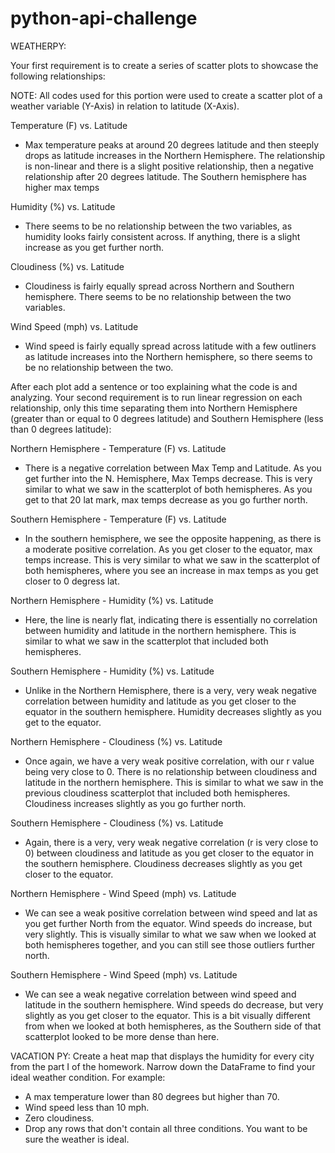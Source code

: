 # python-api-challenge

WEATHERPY:

Your first requirement is to create a series of scatter plots to showcase the following relationships:

NOTE: All codes used for this portion were used to create a scatter plot of a weather variable (Y-Axis) in relation to latitude (X-Axis).

Temperature (F) vs. Latitude
- Max temperature peaks at around 20 degrees latitude and then steeply drops as latitude increases in the Northern Hemisphere. The relationship is non-linear and there is a slight positive relationship, then a negative relationship after 20 degrees latitude. The Southern hemisphere has higher max temps

Humidity (%) vs. Latitude
- There seems to be no relationship between the two variables, as humidity looks fairly consistent across. If anything, there is a slight increase as you get further north.

Cloudiness (%) vs. Latitude
- Cloudiness is fairly equally spread across Northern and Southern hemisphere. There seems to be no relationship between the two variables.

Wind Speed (mph) vs. Latitude
- Wind speed is fairly equally spread across latitude with a few outliners as latitude increases into the Northern hemisphere, so there seems to be no relationship between the two.

After each plot add a sentence or too explaining what the code is and analyzing.
Your second requirement is to run linear regression on each relationship, only this time separating them into Northern Hemisphere (greater than or equal to 0 degrees latitude) and Southern Hemisphere (less than 0 degrees latitude):

Northern Hemisphere - Temperature (F) vs. Latitude
- There is a negative correlation between Max Temp and Latitude. As you get further into the N. Hemisphere, Max Temps decrease. This is very similar to what we saw in the scatterplot of both hemispheres. As you get to that 20 lat mark, max temps decrease as you go further north.

Southern Hemisphere - Temperature (F) vs. Latitude
- In the southern hemisphere, we see the opposite happening, as there is a moderate positive correlation. As you get closer to the equator, max temps increase. This is very similar to what we saw in the scatterplot of both hemispheres, where you see an increase in max temps as you get closer to 0 degress lat.

Northern Hemisphere - Humidity (%) vs. Latitude
- Here, the line is nearly flat, indicating there is essentially no correlation between humidity and latitude in the northern hemisphere. This is similar to what we saw in the scatterplot that included both hemispheres.

Southern Hemisphere - Humidity (%) vs. Latitude
- Unlike in the Northern Hemisphere, there is a very, very weak negative correlation between humidity and latitude as you get closer to the equator in the southern hemisphere. Humidity decreases slightly as you get to the equator.

Northern Hemisphere - Cloudiness (%) vs. Latitude
- Once again, we have a very weak positive correlation, with our r value being very close to 0. There is no relationship between cloudiness and latitude in the northern hemisphere. This is similar to what we saw in the previous cloudiness scatterplot that included both hemispheres. Cloudiness increases slightly as you go further north.

Southern Hemisphere - Cloudiness (%) vs. Latitude
- Again, there is a very, very weak negative correlation (r is very close to 0) between cloudiness and latitude as you get closer to the equator in the southern hemisphere. Cloudiness decreases slightly as you get closer to the equator.

Northern Hemisphere - Wind Speed (mph) vs. Latitude
- We can see a weak positive correlation between wind speed and lat as you get further North from the equator. Wind speeds do increase, but very slightly. This is visually similar to what we saw when we looked at both hemispheres together, and you can still see those outliers further north.

Southern Hemisphere - Wind Speed (mph) vs. Latitude
- We can see a weak negative correlation between wind speed and latitude in the southern hemisphere. Wind speeds do decrease, but very slightly as you get closer to the equator. This is a bit visually different from when we looked at both hemispheres, as the Southern side of that scatterplot looked to be more dense than here.

VACATION PY:
Create a heat map that displays the humidity for every city from the part I of the homework.
Narrow down the DataFrame to find your ideal weather condition. For example:
- A max temperature lower than 80 degrees but higher than 70.
- Wind speed less than 10 mph.
- Zero cloudiness.
- Drop any rows that don't contain all three conditions. You want to be sure the weather is ideal.